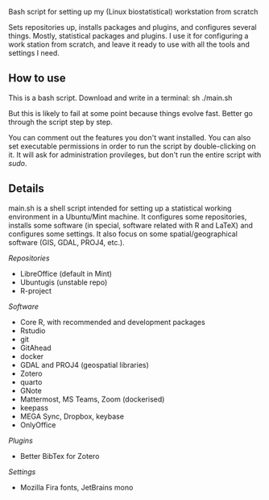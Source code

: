 Bash script for setting up my (Linux biostatistical) workstation from scratch

Sets repositories up, installs packages and plugins, and configures several things. Mostly, statistical packages and plugins. I use it for configuring a work station from scratch, and leave it ready to use with all the tools and settings I need. 


## How to use

This is a bash script.
Download and write in a terminal:
sh ./main.sh

But this is likely to fail at some point because things evolve fast. Better go through the script step by step. 

You can comment out the features you don't want installed.
You can also set executable permissions in order to run the script by double-clicking on it.
It will ask for administration provileges, but don't run the entire script with *sudo*.


## Details

main.sh is a shell script intended for setting up a statistical working environment in a Ubuntu/Mint machine.
It configures some repositories, installs some software (in special, software related with R and LaTeX) and configures some settings.
It also focus on some spatial/geographical software (GIS, GDAL, PROJ4, etc.).


*Repositories*
  * LibreOffice (default in Mint)
  * Ubuntugis (unstable repo)
  * R-project
  
*Software*
  * Core R, with recommended and development packages
  * Rstudio
  * git
  * GitAhead
  * docker
  * GDAL and PROJ4 (geospatial libraries)
  * Zotero
  * quarto
  * GNote
  * Mattermost, MS Teams, Zoom (dockerised)
  * keepass
  * MEGA Sync, Dropbox, keybase
  * OnlyOffice

*Plugins*
  * Better BibTex for Zotero

*Settings*
  * Mozilla Fira fonts, JetBrains mono
